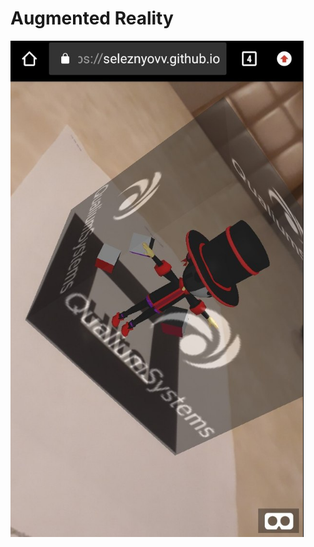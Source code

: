 Augmented Reality
=====================
![screenshot](https://github.com/seleznyovv/seleznyovv.github.io/blob/master/Screenshot_1.png)
